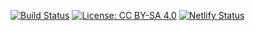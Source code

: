 [![Build Status](https://travis-ci.com/STAT545-UBC/Classroom.svg?branch=2019)](https://travis-ci.com/STAT545-UBC/Classroom) [![License: CC BY-SA 4.0](https://img.shields.io/badge/License-CC%20BY--SA%204.0-lightgrey.svg)](https://creativecommons.org/licenses/by-sa/4.0/) [![Netlify Status](https://api.netlify.com/api/v1/badges/32ea3201-f299-4bf9-9434-f47de208b342/deploy-status)](https://app.netlify.com/sites/stat545ubc/deploys)


